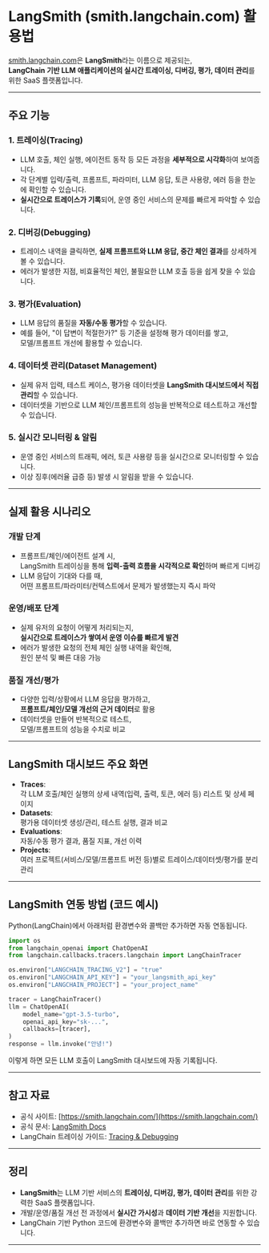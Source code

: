 # LangSmith (smith.langchain.com) 활용법

[smith.langchain.com](https://smith.langchain.com/)은 **LangSmith**라는 이름으로 제공되는,  
**LangChain 기반 LLM 애플리케이션의 실시간 트레이싱, 디버깅, 평가, 데이터 관리**를 위한 SaaS 플랫폼입니다.

---

## 주요 기능

### 1. 트레이싱(Tracing)
- LLM 호출, 체인 실행, 에이전트 동작 등 모든 과정을 **세부적으로 시각화**하여 보여줍니다.
- 각 단계별 입력/출력, 프롬프트, 파라미터, LLM 응답, 토큰 사용량, 에러 등을 한눈에 확인할 수 있습니다.
- **실시간으로 트레이스가 기록**되어, 운영 중인 서비스의 문제를 빠르게 파악할 수 있습니다.

### 2. 디버깅(Debugging)
- 트레이스 내역을 클릭하면, **실제 프롬프트와 LLM 응답, 중간 체인 결과**를 상세하게 볼 수 있습니다.
- 에러가 발생한 지점, 비효율적인 체인, 불필요한 LLM 호출 등을 쉽게 찾을 수 있습니다.

### 3. 평가(Evaluation)
- LLM 응답의 품질을 **자동/수동 평가**할 수 있습니다.
- 예를 들어, "이 답변이 적절한가?" 등 기준을 설정해 평가 데이터를 쌓고,  
  모델/프롬프트 개선에 활용할 수 있습니다.

### 4. 데이터셋 관리(Dataset Management)
- 실제 유저 입력, 테스트 케이스, 평가용 데이터셋을 **LangSmith 대시보드에서 직접 관리**할 수 있습니다.
- 데이터셋을 기반으로 LLM 체인/프롬프트의 성능을 반복적으로 테스트하고 개선할 수 있습니다.

### 5. 실시간 모니터링 & 알림
- 운영 중인 서비스의 트래픽, 에러, 토큰 사용량 등을 실시간으로 모니터링할 수 있습니다.
- 이상 징후(에러율 급증 등) 발생 시 알림을 받을 수 있습니다.

---

## 실제 활용 시나리오

### 개발 단계
- 프롬프트/체인/에이전트 설계 시,  
  LangSmith 트레이싱을 통해 **입력-출력 흐름을 시각적으로 확인**하며 빠르게 디버깅
- LLM 응답이 기대와 다를 때,  
  어떤 프롬프트/파라미터/컨텍스트에서 문제가 발생했는지 즉시 파악

### 운영/배포 단계
- 실제 유저의 요청이 어떻게 처리되는지,  
  **실시간으로 트레이스가 쌓여서 운영 이슈를 빠르게 발견**
- 에러가 발생한 요청의 전체 체인 실행 내역을 확인해,  
  원인 분석 및 빠른 대응 가능

### 품질 개선/평가
- 다양한 입력/상황에서 LLM 응답을 평가하고,  
  **프롬프트/체인/모델 개선의 근거 데이터**로 활용
- 데이터셋을 만들어 반복적으로 테스트,  
  모델/프롬프트의 성능을 수치로 비교

---

## LangSmith 대시보드 주요 화면

- **Traces**:  
  각 LLM 호출/체인 실행의 상세 내역(입력, 출력, 토큰, 에러 등) 리스트 및 상세 페이지
- **Datasets**:  
  평가용 데이터셋 생성/관리, 테스트 실행, 결과 비교
- **Evaluations**:  
  자동/수동 평가 결과, 품질 지표, 개선 이력
- **Projects**:  
  여러 프로젝트(서비스/모델/프롬프트 버전 등)별로 트레이스/데이터셋/평가를 분리 관리

---

## LangSmith 연동 방법 (코드 예시)

Python(LangChain)에서 아래처럼 환경변수와 콜백만 추가하면 자동 연동됩니다.

```python
import os
from langchain_openai import ChatOpenAI
from langchain.callbacks.tracers.langchain import LangChainTracer

os.environ["LANGCHAIN_TRACING_V2"] = "true"
os.environ["LANGCHAIN_API_KEY"] = "your_langsmith_api_key"
os.environ["LANGCHAIN_PROJECT"] = "your_project_name"

tracer = LangChainTracer()
llm = ChatOpenAI(
    model_name="gpt-3.5-turbo",
    openai_api_key="sk-...",
    callbacks=[tracer],
)
response = llm.invoke("안녕!")
```

이렇게 하면 모든 LLM 호출이 LangSmith 대시보드에 자동 기록됩니다.

---

## 참고 자료

- 공식 사이트: [https://smith.langchain.com/](https://smith.langchain.com/)
- 공식 문서: [LangSmith Docs](https://docs.smith.langchain.com/)
- LangChain 트레이싱 가이드: [Tracing & Debugging](https://docs.smith.langchain.com/user_guide/tracing/)

---

## 정리

- **LangSmith**는 LLM 기반 서비스의 **트레이싱, 디버깅, 평가, 데이터 관리**를 위한 강력한 SaaS 플랫폼입니다.
- 개발/운영/품질 개선 전 과정에서 **실시간 가시성**과 **데이터 기반 개선**을 지원합니다.
- LangChain 기반 Python 코드에 환경변수와 콜백만 추가하면 바로 연동할 수 있습니다.

---
